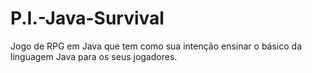 # P.I.-Java-Survival
Jogo de RPG em Java que tem como sua intenção ensinar o básico da linguagem Java para os seus jogadores.
